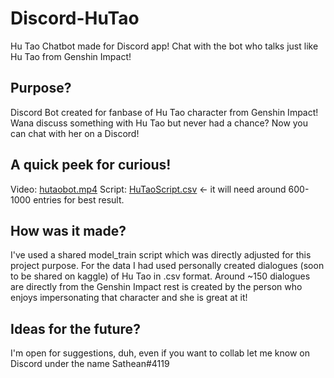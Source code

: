 # Discord-HuTao
Hu Tao Chatbot made for Discord app! Chat with the bot who talks just like Hu Tao from Genshin Impact!

## Purpose?
Discord Bot created for fanbase of Hu Tao character from Genshin Impact! Wana discuss something with Hu Tao but never had a chance? Now you can chat with her on a Discord!

## A quick peek for curious!
Video: [hutaobot.mp4](https://drive.google.com/file/d/1k37XJRQVTvgeriM1EQ9dNX7kFOrcGRW4/view?usp=sharing)
Script: [HuTaoScript.csv](https://docs.google.com/spreadsheets/d/15R69Nox76_AVNmoowt92khlNPQyy0q-tVOPvEbHbb-A/edit?usp=sharing) <- it will need around 600-1000 entries for best result.

## How was it made?
I've used a shared model_train script which was directly adjusted for this project purpose. For the data I had used personally created dialogues (soon to be shared on kaggle) of Hu Tao in .csv format. Around ~150 dialogues are directly from the Genshin Impact rest is created by the person who enjoys impersonating that character and she is great at it!

## Ideas for the future?
I'm open for suggestions, duh, even if you want to collab let me know on Discord under the name Sathean#4119
